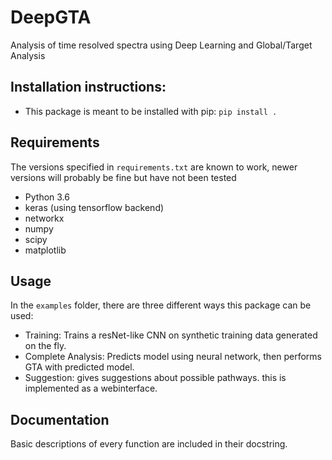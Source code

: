 # DeepGTA
Analysis of time resolved spectra using Deep Learning and Global/Target Analysis

## Installation instructions:
- This package is meant to be installed with pip: `pip install .`

## Requirements
The versions specified in `requirements.txt` are known to work, newer versions will probably be fine but have not been tested
- Python 3.6
- keras (using tensorflow backend)
- networkx
- numpy
- scipy
- matplotlib

## Usage
In the `examples` folder, there are three different ways this package can be used:
- Training: Trains a resNet-like CNN on synthetic training data generated on the fly.
- Complete Analysis: Predicts model using neural network, then performs GTA with predicted model.
- Suggestion: gives suggestions about possible pathways. this is implemented as a webinterface.

## Documentation
Basic descriptions of every function are included in their docstring.